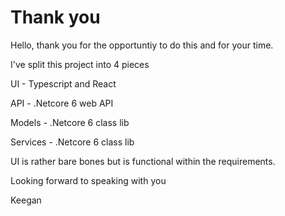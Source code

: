 # Thank you
Hello, thank you for the opportuntiy to do this and for your time.

I've split this project into 4 pieces

UI - Typescript and React

API - .Netcore 6 web API

Models - .Netcore 6 class lib

Services - .Netcore 6 class lib

UI is rather bare bones but is functional within the requirements.

Looking forward to speaking with you

Keegan
